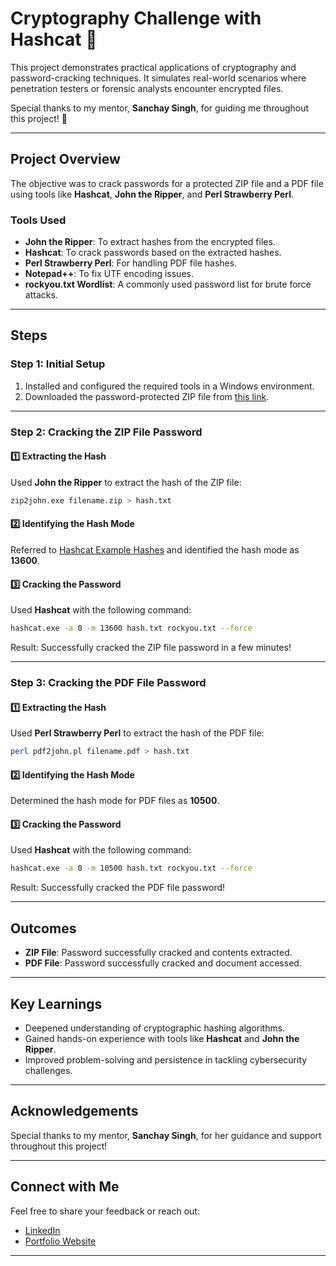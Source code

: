 # Cryptography Challenge with Hashcat 🔐  

This project demonstrates practical applications of cryptography and password-cracking techniques. It simulates real-world scenarios where penetration testers or forensic analysts encounter encrypted files.  

Special thanks to my mentor, **Sanchay Singh**, for guiding me throughout this project! 🙌  

---

## Project Overview  

The objective was to crack passwords for a protected ZIP file and a PDF file using tools like **Hashcat**, **John the Ripper**, and **Perl Strawberry Perl**.  

### Tools Used  
- **John the Ripper**: To extract hashes from the encrypted files.  
- **Hashcat**: To crack passwords based on the extracted hashes.  
- **Perl Strawberry Perl**: For handling PDF file hashes.  
- **Notepad++**: To fix UTF encoding issues.  
- **rockyou.txt Wordlist**: A commonly used password list for brute force attacks.  

---

## Steps  

### Step 1: Initial Setup  
1. Installed and configured the required tools in a Windows environment.  
2. Downloaded the password-protected ZIP file from [this link](https://drive.google.com/file/d/1sQ_UdmwvYtGzqejDNu1EfjhHNC6BkCmT/view?usp=sharing).  

---

### Step 2: Cracking the ZIP File Password  

#### 1️⃣ Extracting the Hash  
Used **John the Ripper** to extract the hash of the ZIP file:  
```bash  
zip2john.exe filename.zip > hash.txt  
```  

#### 2️⃣ Identifying the Hash Mode  
Referred to [Hashcat Example Hashes](https://hashcat.net/wiki/doku.php?id=example_hashes) and identified the hash mode as **13600**.  

#### 3️⃣ Cracking the Password  
Used **Hashcat** with the following command:  
```bash  
hashcat.exe -a 0 -m 13600 hash.txt rockyou.txt --force  
```  
Result: Successfully cracked the ZIP file password in a few minutes!  

---

### Step 3: Cracking the PDF File Password  

#### 1️⃣ Extracting the Hash  
Used **Perl Strawberry Perl** to extract the hash of the PDF file:  
```bash  
perl pdf2john.pl filename.pdf > hash.txt  
```  

#### 2️⃣ Identifying the Hash Mode  
Determined the hash mode for PDF files as **10500**.  

#### 3️⃣ Cracking the Password  
Used **Hashcat** with the following command:  
```bash  
hashcat.exe -a 0 -m 10500 hash.txt rockyou.txt --force  
```  
Result: Successfully cracked the PDF file password!  

---

## Outcomes  
- **ZIP File**: Password successfully cracked and contents extracted.  
- **PDF File**: Password successfully cracked and document accessed.  

---

## Key Learnings  
- Deepened understanding of cryptographic hashing algorithms.  
- Gained hands-on experience with tools like **Hashcat** and **John the Ripper**.  
- Improved problem-solving and persistence in tackling cybersecurity challenges.  

---

## Acknowledgements  
Special thanks to my mentor, **Sanchay Singh**, for her guidance and support throughout this project!  

---

## Connect with Me  
Feel free to share your feedback or reach out:  
- [LinkedIn](https://www.linkedin.com/in/ankit-vishwakarma-324baa2a6/)  
- [Portfolio Website](https://ankitvishwakarma.sunstoneace.com/ankit/)  

---
